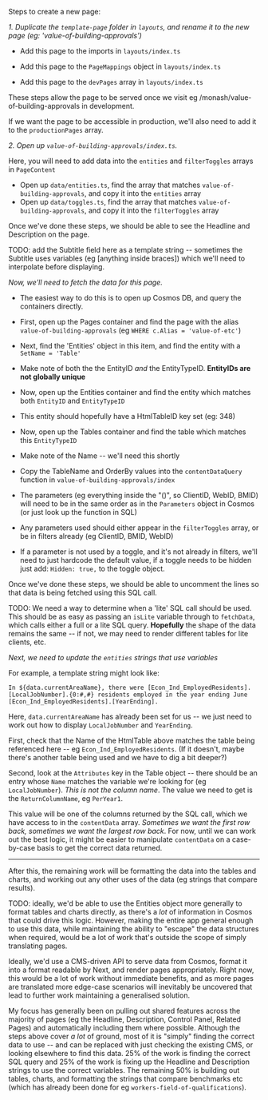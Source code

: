 Steps to create a new page:

_1. Duplicate the `template-page` folder in `layouts`, and rename it to the new page (eg: 'value-of-building-approvals')_

- Add this page to the imports in `layouts/index.ts`

- Add this page to the `PageMappings` object in `layouts/index.ts`

- Add this page to the `devPages` array in `layouts/index.ts`

These steps allow the page to be served once we visit eg /monash/value-of-building-approvals in development.

If we want the page to be accessible in production, we'll also need to add it to the `productionPages` array.

_2. Open up `value-of-building-approvals/index.ts`._

Here, you will need to add data into the `entities` and `filterToggles` arrays in `PageContent`

- Open up `data/entities.ts`, find the array that matches `value-of-building-approvals`, and copy it into the `entities` array
- Open up `data/toggles.ts`, find the array that matches `value-of-building-approvals`, and copy it into the `filterToggles` array

Once we've done these steps, we should be able to see the Headline and Description on the page.

TODO: add the Subtitle field here as a template string -- sometimes the Subtitle uses variables (eg [anything inside braces]) which we'll
need to interpolate before displaying.

_Now, we'll need to fetch the data for this page._

- The easiest way to do this is to open up Cosmos DB, and query the containers directly.

- First, open up the Pages container and find the page with the alias `value-of-building-approvals` (eg `WHERE c.Alias = 'value-of-etc'`)

- Next, find the 'Entities' object in this item, and find the entity with a `SetName = 'Table'`

- Make note of both the the EntityID _and_ the EntityTypeID. **EntityIDs are not globally unique**

- Now, open up the Entities container and find the entity which matches both `EntityID` and `EntityTypeID`

- This entity should hopefully have a HtmlTableID key set (eg: 348)

- Now, open up the Tables container and find the table which matches this `EntityTypeID`

- Make note of the Name -- we'll need this shortly

- Copy the TableName and OrderBy values into the `contentDataQuery` function in `value-of-building-approvals/index`

- The parameters (eg everything inside the "()", so ClientID, WebID, BMID) will need to be in the same order as in the `Parameters` object in Cosmos (or just look up the function in SQL)

- Any parameters used should either appear in the `filterToggles` array, or be in filters already (eg ClientID, BMID, WebID)

- If a parameter is not used by a toggle, and it's not already in filters, we'll need to just hardcode the default value, if a toggle needs to be hidden just add: `Hidden: true,` to the toggle object.

Once we've done these steps, we should be able to uncomment the lines so that data is being fetched using this SQL call.

TODO: We need a way to determine when a 'lite' SQL call should be used. This should be as easy as passing an `isLite` variable through to `fetchData`,
which calls either a full or a lite SQL query. **Hopefully** the shape of the data remains the same -- if not, we may need to render different
tables for lite clients, etc.

_Next, we need to update the `entities` strings that use variables_

For example, a template string might look like:

`In ${data.currentAreaName}, there were [Econ_Ind_EmployedResidents].[LocalJobNumber].{0:#,#} residents employed in the year ending June [Econ_Ind_EmployedResidents].[YearEnding].`

Here, `data.currentAreaName` has already been set for us -- we just need to work out how to display `LocalJobNumber` and `YearEnding`.

First, check that the Name of the HtmlTable above matches the table being referenced here -- eg `Econ_Ind_EmployedResidents`. (If it doesn't, maybe there's another table being used and we have to dig a bit deeper?)

Second, look at the `Attributes` key in the Table object -- there should be an entry whose `Name` matches the variable we're looking for (eg `LocalJobNumber`). _This is not the column name_. The value we need to get is the `ReturnColumnName`, eg `PerYear1`.

This value will be one of the columns returned by the SQL call, which we have access to in the `contentData` array. _Sometimes we want the first row back, sometimes we want the largest row back_. For now, until we can work out the best logic, it might be easier to manipulate `contentData` on a case-by-case basis to get the correct data returned.

---

After this, the remaining work will be formatting the data into the tables and charts, and working out any other uses of the data (eg strings that compare results).

TODO: ideally, we'd be able to use the Entities object more generally to format tables and charts directly, as there's a _lot_ of information in Cosmos that could drive this logic. However, making the entire app general enough to use this data, while maintaining the ability to "escape"
the data structures when required, would be a lot of work that's outside the scope of simply translating pages.

Ideally, we'd use a CMS-driven API to serve data from Cosmos, format it into a format readable by Next, and render pages appropriately. Right now, this would be a lot of work without immediate benefits, and as more pages are translated more edge-case scenarios will inevitably be uncovered that lead to further work maintaining a generalised solution.

My focus has generally been on pulling out shared features across the majority of pages (eg the Headline, Description, Control Panel, Related Pages) and automatically including them where possible. Although the steps above cover _a lot_ of ground, most of it is "simply" finding the correct data to use -- and can be replaced with just checking the existing CMS, or looking elsewhere to find this data. 25% of the work is finding the correct SQL query and 25% of the work is fixing up the Headline and Description strings to use the correct variables. The remaining 50% is building out tables, charts, and formatting the strings that compare benchmarks etc (which has already been done for eg `workers-field-of-qualifications`).
